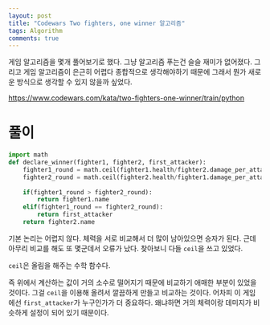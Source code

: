 ```yaml
---
layout: post
title: "Codewars Two fighters, one winner 알고리즘"
tags: Algorithm
comments: true
---
```


게임 알고리즘을 몇개 풀어보기로 했다.
그냥 알고리즘 푸는건 슬슬 재미가 없어졌다.
그리고 게임 알고리즘이 은근히 어렵다 종합적으로 생각해야하기 때문에
그래서 뭔가 새로운 방식으로 생각할 수 있지 않을까 싶었다.


<https://www.codewars.com/kata/two-fighters-one-winner/train/python>

# 풀이

```python
import math
def declare_winner(fighter1, fighter2, first_attacker):
    fighter1_round = math.ceil(fighter1.health/fighter2.damage_per_attack)
    fighter2_round = math.ceil(fighter2.health/fighter1.damage_per_attack)
    
    if(fighter1_round > fighter2_round):
        return fighter1.name
    elif(fighter1_round == fighter2_round):
        return first_attacker
    return fighter2.name
```

기본 논리는 어렵지 않다.
체력을 서로 비교해서 더 많이 남아있으면 승자가 된다.
근데 아무리 비교를 해도 또 몇군데서 오류가 났다.
찾아보니 다들 `ceil`을 쓰고 있었다.


`ceil`은 올림을 해주는 수학 함수다.

즉 위에서 계산하는 값이 거의 소수로 떨어지기 때문에 비교하기 애매한 부분이 있었을 것이다.
그걸 `ceil`을 이용해 올려서 깔끔하게 만들고 비교하는 것이다.
어차피 이 게임에선 `first_attacker`가 누구인가가 더 중요하다.
왜냐하면 거의 체력이랑 데미지가 비슷하게 설정이 되어 있기 때문이다.